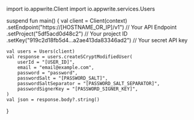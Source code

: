 import io.appwrite.Client
import io.appwrite.services.Users

suspend fun main() {
    val client = Client(context)
      .setEndpoint("https://[HOSTNAME_OR_IP]/v1") // Your API Endpoint
      .setProject("5df5acd0d48c2") // Your project ID
      .setKey("919c2d18fb5d4...a2ae413da83346ad2") // Your secret API key

    val users = Users(client)
    val response = users.createSCryptModifiedUser(
        userId = "[USER_ID]",
        email = "email@example.com",
        password = "password",
        passwordSalt = "[PASSWORD_SALT]",
        passwordSaltSeparator = "[PASSWORD_SALT_SEPARATOR]",
        passwordSignerKey = "[PASSWORD_SIGNER_KEY]",
    )
    val json = response.body?.string()
}
